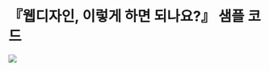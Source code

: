 # 『웹디자인, 이렇게 하면 되나요?』 샘플 코드

![](https://github.com/moseskim/web-design-idea-recipes/blob/main/images/cover.gif=450x)

